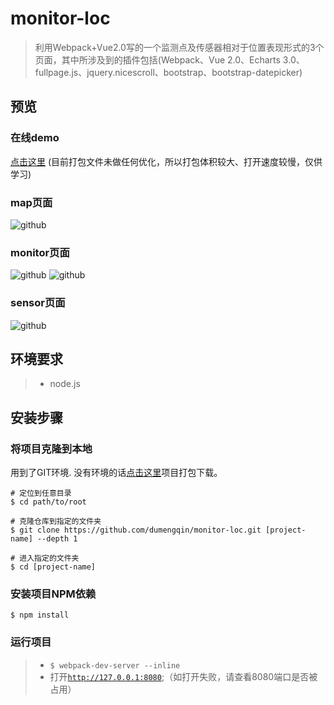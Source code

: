 # monitor-loc
> 利用Webpack+Vue2.0写的一个监测点及传感器相对于位置表现形式的3个页面，其中所涉及到的插件包括(Webpack、Vue 2.0、Echarts 3.0、fullpage.js、jquery.nicescroll、bootstrap、bootstrap-datepicker)

## 预览
### 在线demo
[点击这里](http://static.cloudeyes.cn/dmq/demo/monitor_loc/index.html)
(目前打包文件未做任何优化，所以打包体积较大、打开速度较慢，仅供学习)

### map页面
![github](http://static.cloudeyes.cn/dmq/preview/screenshot_monitor_loc_1.jpg "github") 

### monitor页面
![github](http://static.cloudeyes.cn/dmq/preview/screenshot_monitor_loc_2.jpg "github")
![github](http://static.cloudeyes.cn/dmq/preview/screenshot_monitor_loc_3.jpg "github") 

### sensor页面
![github](http://static.cloudeyes.cn/dmq/preview/screenshot_monitor_loc_4.jpg "github") 


## 环境要求
> * node.js

## 安装步骤
### 将项目克隆到本地
用到了GIT环境. 没有环境的话[点击这里](https://github.com/dumengqin/monitor-loc/archive/master.zip)项目打包下载。 
   
    # 定位到任意目录
	$ cd path/to/root

	# 克隆仓库到指定的文件夹
	$ git clone https://github.com/dumengqin/monitor-loc.git [project-name] --depth 1

	# 进入指定的文件夹
	$ cd [project-name]

### 安装项目NPM依赖
`$ npm install`

### 运行项目
> * `$ webpack-dev-server --inline`
> * 打开[`http://127.0.0.1:8080`](http://127.0.0.1:8080);（如打开失败，请查看8080端口是否被占用）
		
